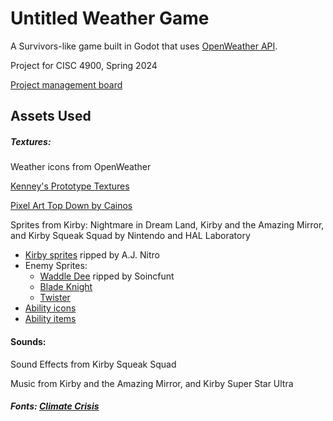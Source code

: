 # Untitled Weather Game
A Survivors-like game built in Godot that uses [OpenWeather API](https://openweathermap.org/forecast5).

Project for CISC 4900, Spring 2024

[Project management board](https://www.notion.so/samuel-estevez/Senior-Project-3e40376b6eb0407da8c40efecfb17035)

## Assets Used


##### Textures:

Weather icons from OpenWeather

[Kenney's Prototype Textures](https://github.com/Calinou/kenney-prototype-textures)

[Pixel Art Top Down by Cainos](https://cainos.itch.io/pixel-art-top-down-basic)

Sprites from Kirby: Nightmare in Dream Land, Kirby and the Amazing Mirror, and Kirby Squeak Squad by Nintendo and HAL Laboratory
- [Kirby sprites](https://www.spriters-resource.com/game_boy_advance/kirbynim/sheet/15598/) ripped by A.J. Nitro
- Enemy Sprites:
  - [Waddle Dee](https://www.spriters-resource.com/game_boy_advance/kirbynim/sheet/55857/) ripped by Soincfunt
  - [Blade Knight](https://www.spriters-resource.com/game_boy_advance/kirbynim/sheet/2995/)
  - [Twister](https://www.spriters-resource.com/ds_dsi/kirbysqueaksquad/sheet/3334/)
- [Ability icons](https://www.spriters-resource.com/game_boy_advance/kirbyandtheamazingmirror/sheet/2736/)
- [Ability items](https://www.spriters-resource.com/ds_dsi/kirbysqueaksquad/sheet/3045/)

#### Sounds:

Sound Effects from Kirby Squeak Squad

Music from Kirby and the Amazing Mirror, and Kirby Super Star Ultra


##### Fonts: [Climate Crisis](https://fonts.google.com/specimen/Climate+Crisis)
